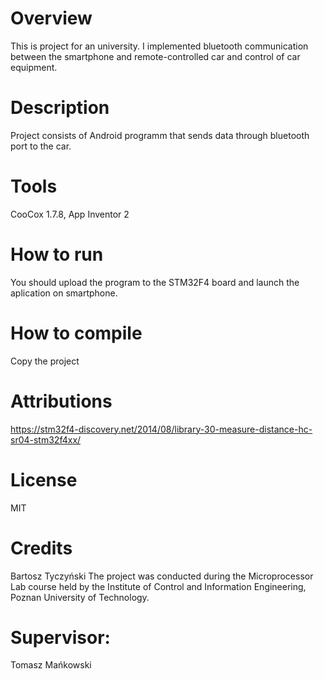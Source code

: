 # Overview 
This is project for an university. I implemented bluetooth communication between the smartphone and remote-controlled car and control of car equipment.
# Description 
Project consists of Android programm that sends data through bluetooth port to the car.
# Tools 
CooCox 1.7.8,
App Inventor 2
# How to run 
You should upload the program to the STM32F4 board and launch the aplication on smartphone.
# How to compile 
Copy the project
# Attributions 
https://stm32f4-discovery.net/2014/08/library-30-measure-distance-hc-sr04-stm32f4xx/
# License 
MIT
# Credits 
Bartosz Tyczyński
The project was conducted during the Microprocessor Lab course held by the Institute of Control and Information Engineering, Poznan University of Technology.
# Supervisor: 
Tomasz Mańkowski
